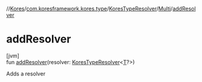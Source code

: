 //[Kores](../../../../index.md)/[com.koresframework.kores.type](../../index.md)/[KoresTypeResolver](../index.md)/[Multi](index.md)/[addResolver](add-resolver.md)

# addResolver

[jvm]\
fun [addResolver](add-resolver.md)(resolver: [KoresTypeResolver](../index.md)<[T](index.md)?>)

Adds a resolver
